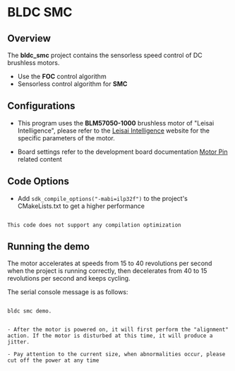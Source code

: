 # BLDC SMC

## Overview

The **bldc_smc** project contains the sensorless speed control of DC brushless motors.
- Use the **FOC** control algorithm
- Sensorless control algorithm for **SMC**

## Configurations

- This program uses the **BLM57050-1000** brushless motor of "Leisai Intelligence", please refer to the [Leisai Intelligence](https://leisai.com/) website for the specific parameters of the motor.

- Board settings refer to the development board documentation [Motor Pin](lab_board_motor_ctrl_pin) related content

## Code Options

- Add `sdk_compile_options("-mabi=ilp32f")` to the project's CMakeLists.txt to get a higher performance

```{note}

This code does not support any compilation optimization

```

## Running the demo

The motor accelerates at speeds from 15 to 40 revolutions per second when the project is running correctly, then decelerates from 40 to 15 revolutions per second and keeps cycling.

The serial console message is as follows:

```console

bldc smc demo.

```

```{warning}

- After the motor is powered on, it will first perform the "alignment" action. If the motor is disturbed at this time, it will produce a jitter.

- Pay attention to the current size, when abnormalities occur, please cut off the power at any time

```

